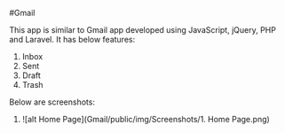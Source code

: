 #Gmail

This app is similar to Gmail app developed using JavaScript, jQuery, PHP and Laravel.
It has below features:
1) Inbox
2) Sent
3) Draft
4) Trash

Below are screenshots:

1) ![alt Home Page](Gmail/public/img/Screenshots/1. Home Page.png)